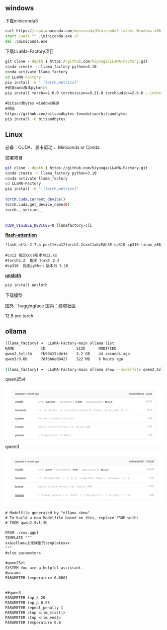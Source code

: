 



## windows



下载miniconda3

```cmd
curl https://repo.anaconda.com/miniconda/Miniconda3-latest-Windows-x86_64.exe -o .\miniconda.exe
start /wait "" .\miniconda.exe /S
del .\miniconda.exe
```



下载LLaMa-Factory项目

```cmd
git clone --depth 1 https://github.com/hiyouga/LLaMA-Factory.git
conda create -n llama_factory python=3.10
conda activate llama_factory
cd LLaMA-Factory
pip install -e ".[torch,metrics]"
#安装cuda版本pytorch
pip install torch==2.6.0 torchvision==0.21.0 torchaudio==2.6.0 --index-url https://download.pytorch.org/whl/cu126

#bitsandbytes windows编译
#地址
https://github.com/bitsandbytes-foundation/bitsandbytes
pip install -U bitsandbytes


```







## Linux

必备：CUDA、显卡驱动 、Miniconda or Conda



部署项目

```sh
git clone --depth 1 https://github.com/hiyouga/LLaMA-Factory.git
conda create -n llama_factory python=3.10
conda activate llama_factory
cd LLaMA-Factory
pip install -e ".[torch,metrics]"

torch.cuda.current_device()
torch.cuda.get_device_name(0)
torch.__version__


CUDA_VISIBLE_DEVICES=0 llamafactory-cli 
```



**[flash-attention](https://github.com/Dao-AILab/flash-attention)**

```cmd
flash_attn-2.7.4.post1+cu12torch2.2cxx11abiFALSE-cp310-cp310-linux_x86_64.whl

#cu12 指定cuda版本为12.xx
#torch2.2  指定 torch 2.2
#cp310  指定python 版本为 3.10

```



**[unsloth](https://github.com/unslothai/unsloth)**

```cmd
pip install unsloth
```


下载模型

国外：huggingface
国内：魔塔社区





12.8 pre torch





## ollama

```sh
(llama_factory) ➜  LLaMA-Factory-main ollama list             
NAME            ID              SIZE      MODIFIED       
qwen2.5vl:3b    fb90415cde1e    3.2 GB    44 seconds ago    
qwen3:0.6b      7df6b6e09427    522 MB    6 hours ago 

(llama_factory) ➜  LLaMA-Factory-main ollama show --modelfile qwen2.5vl:3b 
```

qwen25vl

![image-20250702203506466](LLaMa-Factory.assets/image-20250702203506466.png)
qwen3

![image-20250702203654988](LLaMa-Factory.assets/image-20250702203654988.png)

```modelfile
# Modelfile generated by "ollama show"
# To build a new Modelfile based on this, replace FROM with:
# FROM qwen2.5vl:3b

FROM ./xxx.gguf
TEMPLATE """
xx从ollama上找模型的templatexxx
"""
#else parameters

#qwen25vl
SYSTEM You are a helpful assistant.
#params
PARAMETER temperature 0.0001


##qwen3
PARAMETER top_k 20
PARAMETER top_p 0.95
PARAMETER repeat_penalty 1
PARAMETER stop <|im_start|>
PARAMETER stop <|im_end|>
PARAMETER temperature 0.6

```

